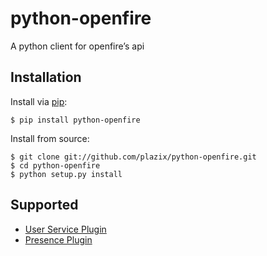 python-openfire
===============

A python client for openfire’s api

Installation
---------------

Install via [pip](http://www.pip-installer.org/):

	$ pip install python-openfire

Install from source:

	$ git clone git://github.com/plazix/python-openfire.git
	$ cd python-openfire
	$ python setup.py install

Supported
---------------

* [User Service Plugin](blob/master/docs/user_service.md)
* [Presence Plugin](blob/master/docs/presence.md)
